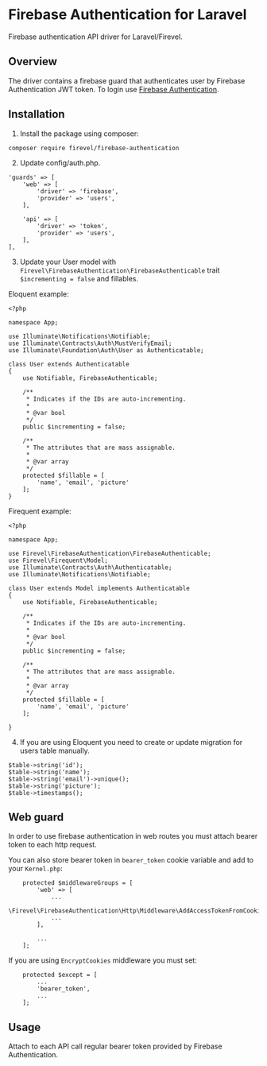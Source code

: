 # Firebase Authentication for Laravel

Firebase authentication API driver for Laravel/Firevel.

## Overview

The driver contains a firebase guard that authenticates user by Firebase Authentication JWT token. To login use [Firebase Authentication](https://firebase.google.com/docs/auth/web/firebaseui).

## Installation

1) Install the package using composer:
```
composer require firevel/firebase-authentication
```

2) Update config/auth.php.

```
'guards' => [
    'web' => [
        'driver' => 'firebase',
        'provider' => 'users',
    ],

    'api' => [
        'driver' => 'token',
        'provider' => 'users',
    ],
],
```

3) Update your User model with `Firevel\FirebaseAuthentication\FirebaseAuthenticable` trait `$incrementing = false` and fillables.

Eloquent example:
```
<?php

namespace App;

use Illuminate\Notifications\Notifiable;
use Illuminate\Contracts\Auth\MustVerifyEmail;
use Illuminate\Foundation\Auth\User as Authenticatable;

class User extends Authenticatable
{
    use Notifiable, FirebaseAuthenticable;

    /**
     * Indicates if the IDs are auto-incrementing.
     *
     * @var bool
     */
    public $incrementing = false;

    /**
     * The attributes that are mass assignable.
     *
     * @var array
     */
    protected $fillable = [
        'name', 'email', 'picture'
    ];
}

```
Firequent example:
```
<?php

namespace App;

use Firevel\FirebaseAuthentication\FirebaseAuthenticable;
use Firevel\Firequent\Model;
use Illuminate\Contracts\Auth\Authenticatable;
use Illuminate\Notifications\Notifiable;

class User extends Model implements Authenticatable
{
    use Notifiable, FirebaseAuthenticable;

    /**
     * Indicates if the IDs are auto-incrementing.
     *
     * @var bool
     */
    public $incrementing = false;

    /**
     * The attributes that are mass assignable.
     *
     * @var array
     */
    protected $fillable = [
        'name', 'email', 'picture'
    ];

}

```

4. If you are using Eloquent you need to create or update migration for users table manually.
```
$table->string('id');
$table->string('name');
$table->string('email')->unique();
$table->string('picture');
$table->timestamps();
```

## Web guard

In order to use firebase authentication in web routes you must attach bearer token to each http request.

You can also store bearer token in `bearer_token` cookie variable and add to your `Kernel.php`:
```
    protected $middlewareGroups = [
        'web' => [
            ...
            \Firevel\FirebaseAuthentication\Http\Middleware\AddAccessTokenFromCookie::class,
            ...
        ],

        ...
    ];
```

If you are using `EncryptCookies` middleware you must set:
```
    protected $except = [
        ...
        'bearer_token',
        ...
    ];
```

## Usage

Attach to each API call regular bearer token provided by Firebase Authentication.
